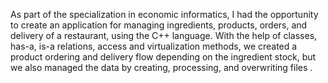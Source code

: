 As part of the specialization in economic informatics, I had the opportunity to create an application for managing ingredients, products, orders, and delivery of a restaurant, using the C++ language. With the help of classes, has-a, is-a relations, access and virtualization methods, we created a product ordering and delivery flow depending on the ingredient stock, but we also managed the data by creating, processing, and overwriting files .
